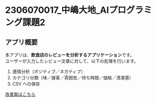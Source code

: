 # 2306070017_中嶋大地_AIプログラミング課題2

## アプリ概要
本アプリは、**飲食店のレビューを分析するアプリケーション**です。  
ユーザーが入力したレビュー文章に対して、以下の処理を行います。

1. 感情分析（ポジティブ／ネガティブ）
2. カテゴリ分類（味／接客／雰囲気／待ち時間／価格／清潔感）
3. CSV への保存

[改善案はこちら](./improvement.md)


